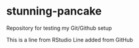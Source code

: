 # stunning-pancake
Repository for testing my Git/Github setup

This is a line from RStudio
Line added from GitHub
